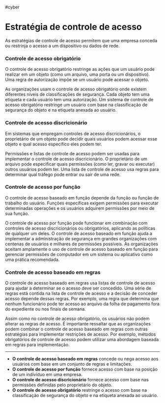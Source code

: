 #cyber 
# Estratégia de controle de acesso

As estratégias de controle de acesso permitem que uma empresa conceda ou restrinja o acesso a um dispositivo ou dados de rede.

### Controle de acesso obrigatório

O controle de acesso obrigatório restringe as ações que um usuário pode realizar em um objeto (como um arquivo, uma porta ou um dispositivo). Uma regra de autorização impõe se um usuário pode acessar o objeto.

As organizações usam o controle de acesso obrigatório onde existem diferentes níveis de classificações de segurança. Cada objeto tem uma etiqueta e cada usuário tem uma autorização. Um sistema de controle de acesso obrigatório restringe um usuário com base na classificação de segurança do objeto e na etiqueta anexada ao usuário.

### Controle de acesso discricionário

Em sistemas que empregam controles de acesso discricionários, o proprietário de um objeto pode decidir quais usuários podem acessar esse objeto e qual acesso específico eles podem ter.

Permissões e listas de controle de acesso podem ser usadas para implementar o controle de acesso discricionário. O proprietário de um arquivo pode especificar quais permissões (como ler, gravar ou executar) outros usuários podem ter. Uma lista de controle de acesso usa regras para determinar qual tráfego pode entrar ou sair de uma rede.

### Controle de acesso por função

O controle de acesso baseado em função depende da função ou função de trabalho do usuário. Funções específicas exigem permissões para executar determinadas operações e os usuários adquirem permissões por meio de sua função.

O controle de acesso por função pode funcionar em combinação com controles de acesso discricionários ou obrigatórios, aplicando as políticas de qualquer um deles. O controle de acesso baseado em função ajuda a implementar a administração de segurança em grandes organizações com centenas de usuários e milhares de permissões possíveis. As organizações aceitam amplamente o uso de controle de acesso baseado em função para gerenciar permissões de computador em um sistema ou aplicativo como uma prática recomendada.

### Controle de acesso baseado em regras

O controle de acesso baseado em regras usa listas de controle de acesso para ajudar a determinar se o acesso deve ser concedido. Uma série de regras está contida na lista de controle de acesso e a decisão de conceder acesso depende dessas regras. Por exemplo, uma regra que determina que nenhum funcionário pode ter acesso ao arquivo da folha de pagamento fora do expediente ou nos finais de semana.

Assim como no controle de acesso obrigatório, os usuários não podem alterar as regras de acesso. É importante ressaltar que as organizações podem combinar o controle de acesso baseado em regras com outras estratégias para implementar restrições de acesso. Por exemplo, métodos obrigatórios de controle de acesso podem utilizar uma abordagem baseada em regras para implementação.

---

- **O controle de acesso baseado em regras** concede ou nega acesso aos usuários com base em um conjunto de regras e limitações.
- **O controle de acesso por função** fornece acesso com base na posição de um indivíduo em uma empresa.
- **O controle de acesso discricionário** fornece acesso com base nas permissões definidas pelo proprietário do objeto.
- **O controle de acesso obrigatório** restringe o acesso com base na classificação de segurança do objeto e na etiqueta anexada ao usuário.










